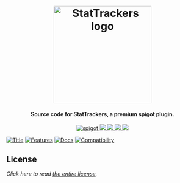 <h1 align="center">
  <br>
  <img src=https://i.imgur.com/f2tyPyi.png" alt="StatTrackers logo" width="256">
  <br>
</h1>

<h4 align="center">Source code for StatTrackers, a premium spigot plugin.</h4>

<p align="center">
    <a href="https://www.spigotmc.org/resources/stattrackers.79573/">
        <img alt="spigot" src="https://img.shields.io/badge/spigot-stattrackers-ff935e?style=for-the-badge"/>
    </a>
    <a href="https://bstats.org/plugin/bukkit/StatTrackers" alt="bstats servers">
        <img src="https://img.shields.io/bstats/servers/10261?color=ff935e&style=for-the-badge"/>
    </a>
    <a href="https://bstats.org/plugin/bukkit/StatTrackers" alt="bstats players">
        <img src="https://img.shields.io/bstats/players/10261?color=ff935e&style=for-the-badge"/>
    </a>
    <a href="https://stattrackers.willfp.com/" alt="Docs (gitbook)">
        <img src="https://img.shields.io/badge/docs-gitbook-ff935e?style=for-the-badge&logo=appveyor"/>
    </a>
    <a href="https://discord.gg/ZcwpSsE/" alt="Discord">
        <img src="https://img.shields.io/discord/452518336627081236?label=discord&style=for-the-badge&color=ff935e"/>
    </a>
</p>


[![Title](https://i.imgur.com/yTJ5sFk.png)]()
[![Features](https://i.imgur.com/KkIbknf.png)]()
[![Docs](https://i.imgur.com/0460Lv0.png)](https://stattrackers.willfp.com/)
[![Compatibility](https://i.imgur.com/oRdt6W7.png)]()

## License
*Click here to read [the entire license](https://github.com/Auxilor/StatTrackers/blob/master/LICENSE.md).*
